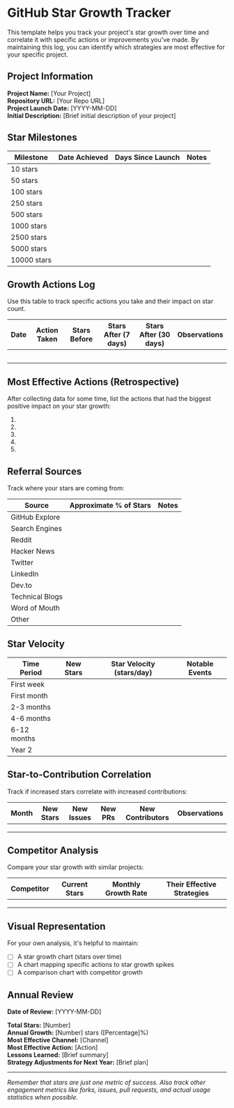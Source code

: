 # GitHub Star Growth Tracker

This template helps you track your project's star growth over time and correlate it with specific actions or improvements you've made. By maintaining this log, you can identify which strategies are most effective for your specific project.

## Project Information

**Project Name:** [Your Project]  
**Repository URL:** [Your Repo URL]  
**Project Launch Date:** [YYYY-MM-DD]  
**Initial Description:** [Brief initial description of your project]

## Star Milestones

| Milestone | Date Achieved | Days Since Launch | Notes |
|-----------|---------------|-------------------|-------|
| 10 stars  |               |                   |       |
| 50 stars  |               |                   |       |
| 100 stars |               |                   |       |
| 250 stars |               |                   |       |
| 500 stars |               |                   |       |
| 1000 stars|               |                   |       |
| 2500 stars|               |                   |       |
| 5000 stars|               |                   |       |
| 10000 stars|              |                   |       |

## Growth Actions Log

Use this table to track specific actions you take and their impact on star count.

| Date | Action Taken | Stars Before | Stars After (7 days) | Stars After (30 days) | Observations |
|------|--------------|--------------|----------------------|-----------------------|--------------|
|      |              |              |                      |                       |              |
|      |              |              |                      |                       |              |
|      |              |              |                      |                       |              |
|      |              |              |                      |                       |              |
|      |              |              |                      |                       |              |

## Most Effective Actions (Retrospective)

After collecting data for some time, list the actions that had the biggest positive impact on your star growth:

1. 
2. 
3. 
4. 
5. 

## Referral Sources

Track where your stars are coming from:

| Source | Approximate % of Stars | Notes |
|--------|------------------------|-------|
| GitHub Explore |                |       |
| Search Engines |                |       |
| Reddit         |                |       |
| Hacker News    |                |       |
| Twitter        |                |       |
| LinkedIn       |                |       |
| Dev.to         |                |       |
| Technical Blogs |               |       |
| Word of Mouth   |               |       |
| Other          |                |       |

## Star Velocity

| Time Period | New Stars | Star Velocity (stars/day) | Notable Events |
|-------------|-----------|---------------------------|----------------|
| First week  |           |                           |                |
| First month |           |                           |                |
| 2-3 months  |           |                           |                |
| 4-6 months  |           |                           |                |
| 6-12 months |           |                           |                |
| Year 2      |           |                           |                |

## Star-to-Contribution Correlation

Track if increased stars correlate with increased contributions:

| Month | New Stars | New Issues | New PRs | New Contributors | Observations |
|-------|-----------|------------|---------|------------------|--------------|
|       |           |            |         |                  |              |
|       |           |            |         |                  |              |
|       |           |            |         |                  |              |

## Competitor Analysis

Compare your star growth with similar projects:

| Competitor | Current Stars | Monthly Growth Rate | Their Effective Strategies |
|------------|---------------|---------------------|----------------------------|
|            |               |                     |                            |
|            |               |                     |                            |
|            |               |                     |                            |

## Visual Representation

For your own analysis, it's helpful to maintain:

- [ ] A star growth chart (stars over time)
- [ ] A chart mapping specific actions to star growth spikes
- [ ] A comparison chart with competitor growth

## Annual Review

**Date of Review:** [YYYY-MM-DD]

**Total Stars:** [Number]  
**Annual Growth:** [Number] stars ([Percentage]%)  
**Most Effective Channel:** [Channel]  
**Most Effective Action:** [Action]  
**Lessons Learned:** [Brief summary]  
**Strategy Adjustments for Next Year:** [Brief plan]

---

*Remember that stars are just one metric of success. Also track other engagement metrics like forks, issues, pull requests, and actual usage statistics when possible.* 